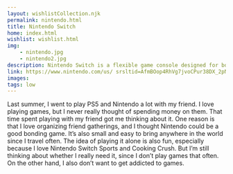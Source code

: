 ```yaml
---
layout: wishlistCollection.njk
permalink: nintendo.html
title: Nintendo Switch
home: index.html
wishlist: wishlist.html
img:
    - nintendo.jpg
    - nintendo2.jpg
description: Nintendo Switch is a flexible game console designed for both travel and living-room play. You can use it handheld on the go, prop it up with the kickstand in tabletop mode for quick multiplayer, or dock it to a TV for full-screen sessions. Setup is simple and fast, so it works well for spontaneous gatherings and short play windows. The library supports a wide range of play styles, from party and sports games for group bonding to cozy, low-pressure titles for solo downtime. Local multiplayer with detachable Joy-Con makes it easy to include friends without extra controllers, and many games support quick drop-in play. The system is compact and lightweight, which suits frequent travel, and sleep mode lets you pause and resume without losing progress. If you want to keep spending in check, you can stick to free demos, sales, and offline titles that do not require subscriptions. Overall, it balances social fun with quiet solo sessions and fits easily into a busy schedule.
link: https://www.nintendo.com/us/ srsltid=AfmBOop4RhVg7jvoCPur38DX_2pNfZflJfeq6Bt0d1dnlrC6b9Llp9mO
images: 
tags: low
---
```


Last summer, I went to play PS5 and Nintendo a lot with my friend. I love playing games, but I never really thought of spending money on them. That time spent playing with my friend got me thinking about it. One reason is that I love organizing friend gatherings, and I thought Nintendo could be a good bonding game. It’s also small and easy to bring anywhere in the world since I travel often. The idea of playing it alone is also fun, especially because I love Nintendo Switch Sports and Cooking Crush. But I’m still thinking about whether I really need it, since I don’t play games that often. On the other hand, I also don’t want to get addicted to games.
